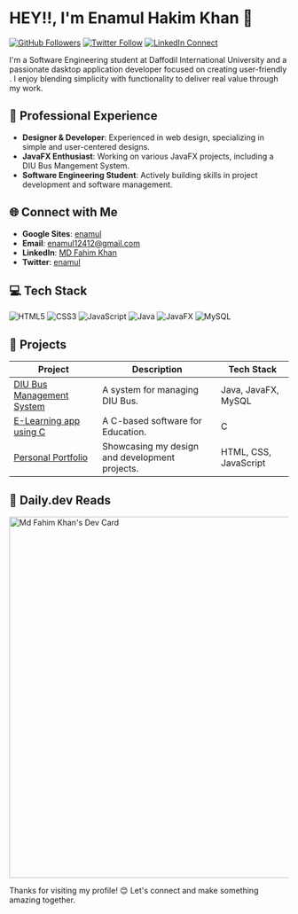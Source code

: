 # HEY!!, I'm Enamul Hakim Khan 👋

[![GitHub Followers](https://img.shields.io/github/followers/your-username?style=social)](https://github.com/FaHiM-kHaN-96)
[![Twitter Follow](https://img.shields.io/twitter/follow/your-twitter-handle?style=social)](https://twitter.com/your-twitter-handle)
[![LinkedIn Connect](https://img.shields.io/twitter/follow/your-twitter-handle?style=social)](https://linkedin.com/in/md-fahim-khan-1a433b25a](https://www.linkedin.com/in/enamul-hakim-khan-fahim-1a433b25a/))

I'm a Software Engineering student at Daffodil International University and a passionate dasktop application developer focused on creating user-friendly . I enjoy blending simplicity with functionality to deliver real value through my work.

## 💼 Professional Experience

- **Designer & Developer**: Experienced in web design, specializing in simple and user-centered designs.
- **JavaFX Enthusiast**: Working on various JavaFX projects, including a DIU Bus Mangement System.
- **Software Engineering Student**: Actively building skills in project development and software management.

## 🌐 Connect with Me

- **Google Sites**: [enamul](https://sites.google.com/diu.edu.bd/enamulhakimkhan/home)
- **Email**: [enamul12412@gmail.com](mailto:enamul12412@gmail.com)
- **LinkedIn**: [MD Fahim Khan](https://www.linkedin.com/in/enamul-hakim-khan-fahim-1a433b25a/)
- **Twitter**: [enamul](https://twitter.com/your-twitter-handle)

## 💻 Tech Stack

![HTML5](https://img.shields.io/badge/-HTML5-E34F26?style=flat-square&logo=html5&logoColor=white)
![CSS3](https://img.shields.io/badge/-CSS3-1572B6?style=flat-square&logo=css3&logoColor=white)
![JavaScript](https://img.shields.io/badge/-JavaScript-F7DF1E?style=flat-square&logo=javascript&logoColor=black)
![Java](https://img.shields.io/badge/-Java-007396?style=flat-square&logo=java&logoColor=white)
![JavaFX](https://img.shields.io/badge/-JavaFX-007396?style=flat-square&logo=java&logoColor=white)
![MySQL](https://img.shields.io/badge/-MySQL-4479A1?style=flat-square&logo=mysql&logoColor=white)

## 🚀 Projects

| Project | Description | Tech Stack |
| ------- | ----------- | ---------- |
| [DIU Bus Management System](https://github.com/FaHiM-kHaN-96/Diu-Bus-Mangement-System) | A system for managing DIU Bus. | Java, JavaFX, MySQL |
| [E-Learning app using C](https://github.com/FaHiM-kHaN-96/E-Learning) | A C-based software for Education. | C |
| [Personal Portfolio](https://sites.google.com/diu.edu.bd/enamulhakimkhan/home) | Showcasing my design and development projects. | HTML, CSS, JavaScript |

## 🌟 Daily.dev Reads

<!-- daily.dev widget -->
<a href="https://app.daily.dev/md_fahim_69"><img src="https://api.daily.dev/devcards/v2/mjXLToCgjP5UGr1ScC0bd.png?r=afe&type=wide" width="652" alt="Md Fahim Khan's Dev Card"/></a>



Thanks for visiting my profile! 😊 Let's connect and make something amazing together.
